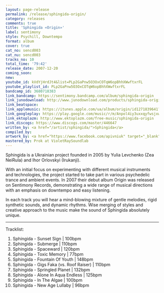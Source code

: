 ```yaml
---
layout: page-release
permalink: /release/sphingida-origin/
category: releases
comments: true
title: 'Sphingida «Origin»'
label: sentimony
style: Psychill, Downtempo
format: album
cover: true
cat_no: sencd003
cat_nu: sencd003
tracks_no: 10
total_time: '79:42'
release_date: 2007-12-20
coming_soon: 
new: 
youtube_id: kVdYjHrdJt4&list=PLp2GaPnw5O3OxCOTqW6opBhhXWwftxrFL
youtube_playlist_id: PLp2GaPnw5O3OxCOTqW6opBhhXWwftxrFL
bandcamp_id: 3680718383
link_bandcamp: https://sentimony.bandcamp.com/album/sphingida-origin
link_junodownload: http://www.junodownload.com/products/sphingida-origin/1507877-02
link_beatspace: 
link_applemusic: https://itunes.apple.com/ua/album/origin/id1271839641?l=uk
link_googleplay: https://play.google.com/music/r/m/Anpol4iy3uxxqyfwsjxwaejsg4q?t=Sphingida_Origin
link_ektoplazm: http://www.ektoplazm.com/free-music/sphingida-origin
link_discogs: https://www.discogs.com/master/446647
written_by: <a href="/artist/sphingida/">Sphingida</a>
compiled_by: 
artwork_by: <a href="https://www.facebook.com/apivniuk" target="_blank" rel="noopener">Anton Pivniuk</a>
mastered_by: Prok at VioletRaySoundlab
---
```


Sphingida is a Ukrainian project founded in 2005 by Yulia Levchenko (Zea NeiRula) and Ihor Orlovskyi (Irukanji). 

With an initial focus on experimenting with different musical instruments and technologies, the project started to take part in various psychedelic trance and ambient events. In 2007 their debut album Origin was released on Sentimony Records, demonstrating a wide range of musical directions with an emphasis on downtempo and easy listening.

In each track you will hear a mind-blowing mixture of gentle melodies, rigid synthetic sounds, and dynamic rhythms. Wise merging of styles and creative approach to the music make the sound of Sphingida absolutely unique.

---
Tracklist:

01. Sphingida - Sunset Sign \| 100bpm
02. Sphingida - Submerge \| 110bpm
03. Sphingida - Spaceward \| 120bpm
04. Sphingida - Toxic Memory \| 77bpm
05. Sphingida - Fountain Of Youth \| 148bpm
06. Sphingida - Gigs Faka (vs. Roof Raiser) \| 110bpm
07. Sphingida - Springled Planet \| 132bpm
08. Sphingida - Alone In Aqua Endless \| 125bpm
09. Sphingida - In The Algae \| 100bpm
10. Sphingida - New Age Lullaby \| 96bpm
